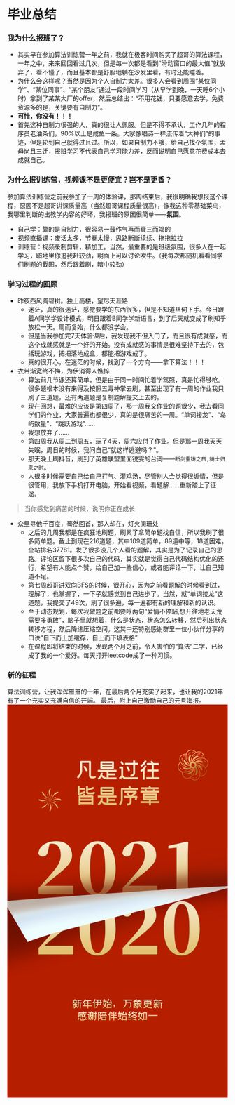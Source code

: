
# 毕业总结
### 我为什么报班了？
- 其实早在参加算法训练营一年之前，我就在极客时间购买了超哥的算法课程，一年之中，来来回回看过几次，但是每一次都是看到“滑动窗口的最大值”就放弃了，看不懂了，而且基本都是舒服地躺在沙发里看，有时还能睡着。
- 为什么会这样呢？当然是因为个人自制力太差。很多人会看到周围“某位同学”、“某位同事”、“某个朋友”通过一段时间学习（从早学到晚，一天睡6个小时）拿到了某某大厂的offer，然后总结出：“不用花钱，只要愿意去学，免费资源多的是，关键要有自制力”。
- **可惜，你没有！！！**
- 首先这种自制力很强的人，真的很让人佩服。但是不得不承认，工作几年的程序员老油条们，90%以上是咸鱼一条。大家像唱诗一样流传着“大神们”的事迹，但是轮到自己就得过且过。所以，如果自制力不够，给自己找个氛围，孟母尚且三迁，报班学习不代表自己学习能力差，反而说明自己愿意花费成本去成就自己。
### 为什么报训练营，视频课不是更便宜？岂不是更香？
参加算法训练营之前我参加了一周的体验课，那周结束后，我很明确我想报这个课程，原因不是超哥讲课质量高（当然超哥课程质量很高），像我这种零基础菜鸟，我哪里判断的出教学内容的好坏，我报班的原因很简单——**氛围**。
- 自己学：靠的是自制力，很容易一鼓作气再而衰三而竭的
- 视频直播课：废话太多，节奏太慢，思路断断续续、拖拖拉拉
- 训练营：视频录制剪辑，精加工。当然，最重要的是班级氛围，很多人在一起学习，暗地里你追我赶较劲，明面上可以讨论吹牛。（我每次都随机看看同学们刷题的截图，然后跟着刷，暗中较劲）
### 学习过程的回顾
- 昨夜西风凋碧树。独上高楼，望尽天涯路
    - 迷茫，真的很迷茫，感觉要学的东西很多，但是不知道从何下手。今日跟着A同学学设计模式，明日跟着B同学学新语言，到了后天就变成了刷知乎放松一天。周而复始，什么都没学会。
    - 但是当我参加完7天体验课后，我发现我不但入门了，而且很有成就感，而这个成就感就是一个好的开始。没有成就感的事情是很难坚持下去的，包括玩游戏，把把落地成盒，都能把游戏戒了。
    - 真的很开心，在迷茫的时候，找到了一个方向——拿下算法！！！
- 衣带渐宽终不悔，为伊消得人憔悴
    - 算法前几节课还算简单，但是由于同一时间忙着学驾照，真是忙得够呛。很多题根本没有来得及按照五毒神掌去刷，甚至出现了有一周的作业我只刷了三道题，还有两道题是复制题解提交上去的。
    - 现在回想，最难的应该是第四周了，那一周我交作业的题很少，我去看同学们的作业，大家普遍也都很少，真的是很痛苦的一周。“单词接龙”、“岛屿数量”、“跳跃游戏”......
    - 我想放弃了......
    - 第四周我从周二到周五，玩了4天，周六应付了作业。但是那一周我天天失眠，周日的时候，我问自己“就这样逃避吗？”。
    - 那天晚上刷抖音，刷到了英雄联盟里面锐雯的台词——`断剑重铸之日,骑士归来之时`。
    - 人很多时候需要自己给自己打气、灌鸡汤，尽管别人会觉得很煽情，但是很管用，我放下手机打开电脑，开始看视频，看题解......重新踏上了征途。
> 当你感觉到痛苦的时候，说明你正在成长
- 众里寻他千百度，蓦然回首，那人却在，灯火阑珊处
    - 之后的几周我都是在疯狂地刷题，刷累了拿简单题找自信，所以我刷了很多简单题。截止到现在216道题，其中109道简单，89道中等，18道困难，全站排名37781。发了很多没几个人看的题解，其实是为了记录自己的思路。评论区留下很多次自己的代码，其实就是觉得自己代码结构优化的还行，希望有人能点个赞，给自己加一些信心，或者能评论一下，让自己知道不足。
    - 第七周超哥讲双向BFS的时候，很开心，因为之前看题解的时候看到过，理解了，也掌握了，一下子就感觉到自己进步了。当然，就“单词接龙”这道题，我提交了49次，刷了很多遍，每一遍都有新的理解和新的认识。
    - 至于动态规划，每次我做题之前都要哼两句“爱情不停站,想开往地老天荒需要多勇敢”，脑子里就想着，什么是状态，状态怎么转移，然后列出状态转移方程，然后降纬压缩空间。这其中还特别感谢群里一位小伙伴分享的口诀“自下而上加缓存，自上而下填表格”
    - 在课程即将结束的时候，发现两个月之前，令人害怕的“算法”二字，已经成了我的一个爱好。每天打开leetcode成了一种习惯。
### 新的征程
算法训练营，让我浑浑噩噩的一年，在最后两个月充实了起来，也让我的2021年有了一个充实又充满自信的开端。
最后，附上自己激励自己的元旦海报。
![](./红色简约元旦2021海报.png)
